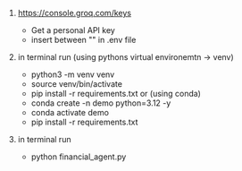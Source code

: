 1. https://console.groq.com/keys
   - Get a personal API key
   - insert between "" in .env file

2. in terminal run
    (using pythons virtual environemtn -> venv)
      -  python3 -m venv venv
      -  source venv/bin/activate
      -  pip install -r requirements.txt
    or
    (using conda)
      -  conda create -n demo python=3.12 -y
      -  conda activate demo
      -  pip install -r requirements.txt
3. in terminal run
   - python financial_agent.py
